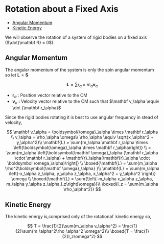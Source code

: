 #  Rotation about a Fixed Axis

<!-- TOC -->

- [Angular Momentum](#angular-momentum)
- [Kinetic Energy](#kinetic-energy)

<!-- /TOC -->

We will observe the rotation of a system of rigid bodies on a fixed axis ($\dot{\mathbf R} = 0$).

## Angular Momentum

The angular momentum of the system is only the spin angular momentum so let $\mathbf L = \mathbf S$

$$ \mathbf L = \sum{\mathbf r_\alpha \times m_\alpha \mathbf v_\alpha} $$

* $\mathbf r_\alpha$ : Position vector relative to the CM
* $\mathbf v_\alpha$ : Velocity vector relative to the CM such that $\mathbf v_\alpha \equiv \dot {\mathbf r_\alpha}$

Since the rigid bodies rotating it is best to use angular frequency in stead of velocity,

$$ \mathbf v_\alpha = \boldsymbol{\omega}_\alpha \times \mathbf r_\alpha \\
v_\alpha = \rho_\alpha \omega\\
\rho_\alpha \equiv \sqrt{x_\alpha^2 + y_\alpha^2}\\
\mathbf{L} = \sum{m_\alpha \mathbf r_\alpha \times \left(\boldsymbol{\omega}_\alpha \times \mathbf r_\alpha\right)} \\
= \sum{m_\alpha \left[\boldsymbol{\mathbf \omega}_\alpha (\mathbf r_\alpha \cdot \mathbf r_\alpha) + \mathbf{r}_\alpha(\mathbf{r}_\alpha \cdot \boldsymbol \omega_\alpha)\right]}  \\
\boxed{\mathbf{L} = \sum{m_\alpha \rho^2\boldsymbol{\mathbf \omega}_\alpha}  }\\
\mathbf{L} = \sum{m_\alpha \left(-x_\alpha z_\alpha,  y_\alpha z_\alpha, x_\alpha^2 + y_\alpha^2 \right)}  \omega \\
\boxed{\mathbf{L} = \sum{\left(-m_\alpha x_\alpha z_\alpha, m_\alpha y_\alpha z_\alpha,I_z\right)\omega}}\\
\boxed{I_z = \sum{m_\alpha \rho_\alpha^2}}
$$

## Kinetic Energy

The kinetic energy is,comprised only of the rotational` kinetic energy so,

$$
T = \frac{1}{2}\sum{m_\alpha v_\alpha^2} = \frac{1}{2}\sum{m_\alpha^2\rho_\alpha^2 \omega^2}\\
\boxed{T = \frac{1}{2}I_z\omega^2}
$$